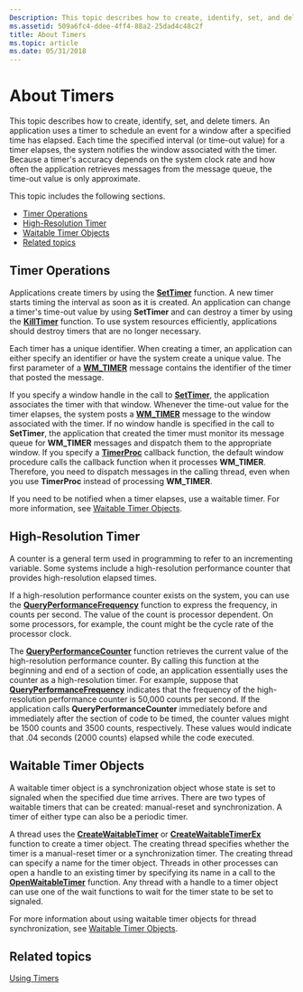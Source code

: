 ```yaml
---
Description: This topic describes how to create, identify, set, and delete timers.
ms.assetid: 509a6fc4-ddee-4ff4-88a2-25dad4c48c2f
title: About Timers
ms.topic: article
ms.date: 05/31/2018
---
```


# About Timers

This topic describes how to create, identify, set, and delete timers. An application uses a timer to schedule an event for a window after a specified time has elapsed. Each time the specified interval (or time-out value) for a timer elapses, the system notifies the window associated with the timer. Because a timer's accuracy depends on the system clock rate and how often the application retrieves messages from the message queue, the time-out value is only approximate.

This topic includes the following sections.

-   [Timer Operations](#timer-operations)
-   [High-Resolution Timer](#high-resolution-timer)
-   [Waitable Timer Objects](#waitable-timer-objects)
-   [Related topics](#related-topics)

## Timer Operations

Applications create timers by using the [**SetTimer**](https://msdn.microsoft.com/library/ms644906(v=VS.85).aspx) function. A new timer starts timing the interval as soon as it is created. An application can change a timer's time-out value by using **SetTimer** and can destroy a timer by using the [**KillTimer**](https://msdn.microsoft.com/library/ms644903(v=VS.85).aspx) function. To use system resources efficiently, applications should destroy timers that are no longer necessary.

Each timer has a unique identifier. When creating a timer, an application can either specify an identifier or have the system create a unique value. The first parameter of a [**WM\_TIMER**](wm-timer.md) message contains the identifier of the timer that posted the message.

If you specify a window handle in the call to [**SetTimer**](https://msdn.microsoft.com/library/ms644906(v=VS.85).aspx), the application associates the timer with that window. Whenever the time-out value for the timer elapses, the system posts a [**WM\_TIMER**](wm-timer.md) message to the window associated with the timer. If no window handle is specified in the call to **SetTimer**, the application that created the timer must monitor its message queue for **WM\_TIMER** messages and dispatch them to the appropriate window. If you specify a [**TimerProc**](https://msdn.microsoft.com/library/ms644907(v=VS.85).aspx) callback function, the default window procedure calls the callback function when it processes **WM\_TIMER**. Therefore, you need to dispatch messages in the calling thread, even when you use **TimerProc** instead of processing **WM\_TIMER**.

If you need to be notified when a timer elapses, use a waitable timer. For more information, see [Waitable Timer Objects](https://docs.microsoft.com/windows/desktop/Sync/waitable-timer-objects).

## High-Resolution Timer

A counter is a general term used in programming to refer to an incrementing variable. Some systems include a high-resolution performance counter that provides high-resolution elapsed times.

If a high-resolution performance counter exists on the system, you can use the [**QueryPerformanceFrequency**](https://docs.microsoft.com/windows/desktop/api/profileapi/nf-profileapi-queryperformancefrequency) function to express the frequency, in counts per second. The value of the count is processor dependent. On some processors, for example, the count might be the cycle rate of the processor clock.

The [**QueryPerformanceCounter**](https://docs.microsoft.com/windows/desktop/api/profileapi/nf-profileapi-queryperformancecounter) function retrieves the current value of the high-resolution performance counter. By calling this function at the beginning and end of a section of code, an application essentially uses the counter as a high-resolution timer. For example, suppose that [**QueryPerformanceFrequency**](https://docs.microsoft.com/windows/desktop/api/profileapi/nf-profileapi-queryperformancefrequency) indicates that the frequency of the high-resolution performance counter is 50,000 counts per second. If the application calls **QueryPerformanceCounter** immediately before and immediately after the section of code to be timed, the counter values might be 1500 counts and 3500 counts, respectively. These values would indicate that .04 seconds (2000 counts) elapsed while the code executed.

## Waitable Timer Objects

A waitable timer object is a synchronization object whose state is set to signaled when the specified due time arrives. There are two types of waitable timers that can be created: manual-reset and synchronization. A timer of either type can also be a periodic timer.

A thread uses the [**CreateWaitableTimer**](https://docs.microsoft.com/windows/win32/api/synchapi/nf-synchapi-createwaitabletimerw) or [**CreateWaitableTimerEx**](https://docs.microsoft.com/windows/win32/api/synchapi/nf-synchapi-createwaitabletimerexw) function to create a timer object. The creating thread specifies whether the timer is a manual-reset timer or a synchronization timer. The creating thread can specify a name for the timer object. Threads in other processes can open a handle to an existing timer by specifying its name in a call to the [**OpenWaitableTimer**](https://docs.microsoft.com/windows/win32/api/synchapi/nf-synchapi-openwaitabletimerw) function. Any thread with a handle to a timer object can use one of the wait functions to wait for the timer state to be set to signaled.

For more information about using waitable timer objects for thread synchronization, see [Waitable Timer Objects](https://docs.microsoft.com/windows/desktop/Sync/waitable-timer-objects).

## Related topics

<dl> <dt>

[Using Timers](using-timers.md)
</dt> </dl>

 

 



